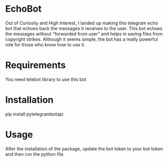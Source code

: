# EchoBot
Out of Curiosity and High Interest, I landed up making this telegram echo bot that echoes back the messages it receives to the user.
This bot echoes the messages without "forwarded from user" and helps in saving files from copyright strikes. Although it seems simple, 
the bot has a really powerful role for those who know how to use it.


# Requirements
You need telebot library to use this bot


# Installation
pip install pytelegrambotapi


# Usage
After the installation of the package, update the bot token to your bot token and then run the python file.
